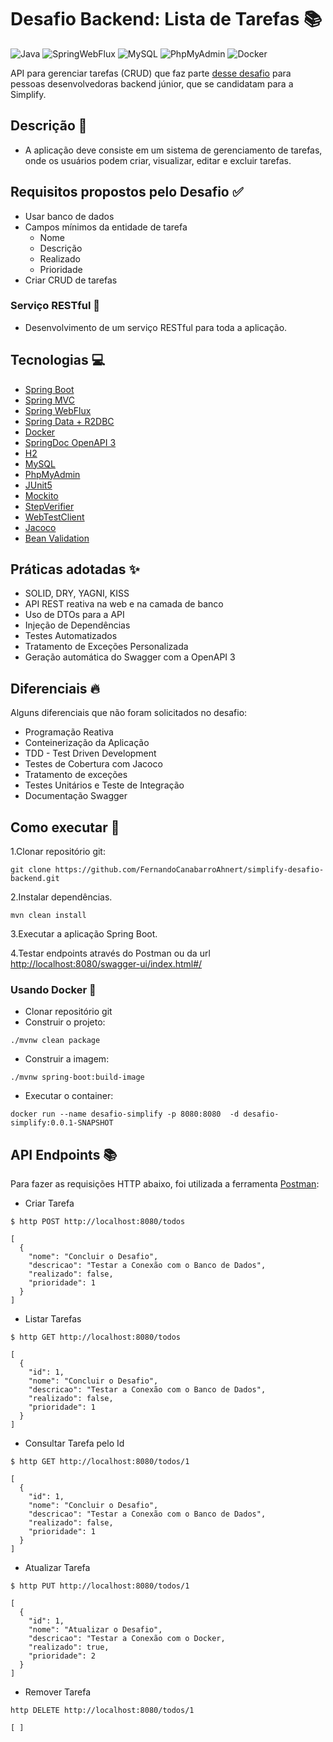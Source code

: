# Desafio Backend: Lista de Tarefas 📚

![Java](https://img.shields.io/badge/java-%23ED8B00.svg?style=for-the-badge&logo=openjdk&logoColor=white)
![SpringWebFlux](https://img.shields.io/badge/Spring%20WebFlux-6DB33F?style=for-the-badge&logo=spring&logoColor=white)
![MySQL](https://img.shields.io/badge/mysql-4479A1.svg?style=for-the-badge&logo=mysql&logoColor=white)
![PhpMyAdmin](https://img.shields.io/badge/PhpMyAdmin-6f42c1?style=for-the-badge&logo=phpmyadmin&logoColor=white)
![Docker](https://img.shields.io/badge/Docker-2496ED?style=for-the-badge&logo=docker&logoColor=white)

API para gerenciar tarefas (CRUD) que faz parte [desse desafio](https://github.com/simplify-liferay/desafio-junior-backend-simplify) para pessoas desenvolvedoras backend júnior, que se candidatam para a Simplify.

## Descrição 🤔
- A aplicação deve consiste em um sistema de gerenciamento de tarefas, onde os usuários podem criar, visualizar, editar e excluir tarefas.

## Requisitos propostos pelo Desafio ✅
- Usar banco de dados
- Campos mínimos da entidade de tarefa
    - Nome
    - Descrição
    - Realizado
    - Prioridade
- Criar CRUD de tarefas

### Serviço RESTful 🚀

* Desenvolvimento de um serviço RESTful para toda a aplicação.

## Tecnologias 💻
 
- [Spring Boot](https://spring.io/projects/spring-boot)
- [Spring MVC](https://docs.spring.io/spring-framework/reference/web/webmvc.html)
- [Spring WebFlux](https://docs.spring.io/spring-framework/reference/web/webflux.html)
- [Spring Data + R2DBC](https://docs.spring.io/spring-framework/reference/data-access/r2dbc.html)
- [Docker](https://www.docker.com/)
- [SpringDoc OpenAPI 3](https://springdoc.org/v2/#spring-webflux-support)
- [H2](https://www.baeldung.com/spring-boot-h2-database)
- [MySQL](https://www.mysql.com/)
- [PhpMyAdmin](https://www.phpmyadmin.net/)
- [JUnit5](https://junit.org/junit5/)
- [Mockito](https://site.mockito.org/)
- [StepVerifier](https://www.baeldung.com/reactive-streams-step-verifier-test-publisher)
- [WebTestClient](https://docs.spring.io/spring-framework/reference/testing/webtestclient.html)
- [Jacoco](https://www.eclemma.org/jacoco/)
- [Bean Validation](https://docs.spring.io/spring-framework/reference/core/validation/beanvalidation.html)

## Práticas adotadas ✨

- SOLID, DRY, YAGNI, KISS
- API REST reativa na web e na camada de banco
- Uso de DTOs para a API
- Injeção de Dependências
- Testes Automatizados
- Tratamento de Exceções Personalizada
- Geração automática do Swagger com a OpenAPI 3

## Diferenciais 🔥

Alguns diferenciais que não foram solicitados no desafio:

* Programação Reativa
* Conteinerização da Aplicação
* TDD - Test Driven Development
* Testes de Cobertura com Jacoco
* Tratamento de exceções
* Testes Unitários e Teste de Integração
* Documentação Swagger

## Como executar 🎉

1.Clonar repositório git:

```text
git clone https://github.com/FernandoCanabarroAhnert/simplify-desafio-backend.git
```

2.Instalar dependências.

```text
mvn clean install
```

3.Executar a aplicação Spring Boot.

4.Testar endpoints através do Postman ou da url
<http://localhost:8080/swagger-ui/index.html#/>

### Usando Docker 🐳

- Clonar repositório git
- Construir o projeto:
```
./mvnw clean package
```
- Construir a imagem:
```
./mvnw spring-boot:build-image
```
- Executar o container:
```
docker run --name desafio-simplify -p 8080:8080  -d desafio-simplify:0.0.1-SNAPSHOT
```

## API Endpoints 📚

Para fazer as requisições HTTP abaixo, foi utilizada a ferramenta [Postman](https://www.postman.com/):

- Criar Tarefa 
```
$ http POST http://localhost:8080/todos

[
  {
    "nome": "Concluir o Desafio",
    "descricao": "Testar a Conexão com o Banco de Dados",
    "realizado": false,
    "prioridade": 1
  }
]
```

- Listar Tarefas
```
$ http GET http://localhost:8080/todos

[
  {
    "id": 1,
    "nome": "Concluir o Desafio",
    "descricao": "Testar a Conexão com o Banco de Dados",
    "realizado": false,
    "prioridade": 1
  }
]
```

- Consultar Tarefa pelo Id
```
$ http GET http://localhost:8080/todos/1

[
  {
    "id": 1,
    "nome": "Concluir o Desafio",
    "descricao": "Testar a Conexão com o Banco de Dados",
    "realizado": false,
    "prioridade": 1
  }
]
```

- Atualizar Tarefa
```
$ http PUT http://localhost:8080/todos/1

[
  {
    "id": 1,
    "nome": "Atualizar o Desafio",
    "descricao": "Testar a Conexão com o Docker,
    "realizado": true,
    "prioridade": 2
  }
]
```

- Remover Tarefa
```
http DELETE http://localhost:8080/todos/1

[ ]
```